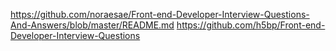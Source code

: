 

https://github.com/noraesae/Front-end-Developer-Interview-Questions-And-Answers/blob/master/README.md
https://github.com/h5bp/Front-end-Developer-Interview-Questions
